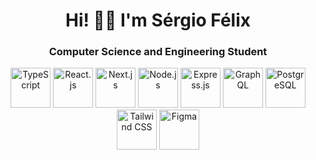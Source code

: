 <h1 align="center">Hi! 👋🏼 I'm Sérgio Félix</h1>
<h3 align="center">Computer Science and Engineering Student</h3>
<p align="center">
    <img src="https://cdn.jsdelivr.net/gh/devicons/devicon@latest/icons/typescript/typescript-original.svg" alt="TypeScript" width="64" height="64" />
    <img src="https://cdn.jsdelivr.net/gh/devicons/devicon@latest/icons/react/react-original.svg" alt="React.js" width="64" height="64" />
    <img src="https://cdn.jsdelivr.net/gh/devicons/devicon@latest/icons/nextjs/nextjs-original.svg" alt="Next.js" width="64" height="64" />
    <img src="https://cdn.jsdelivr.net/gh/devicons/devicon@latest/icons/nodejs/nodejs-original.svg" alt="Node.js" width="64" height="64" />
    <img src="https://cdn.jsdelivr.net/gh/devicons/devicon@latest/icons/express/express-original.svg" alt="Express.js" width="64" height="64" />
    <img src="https://cdn.jsdelivr.net/gh/devicons/devicon@latest/icons/graphql/graphql-plain.svg" alt="GraphQL" width="64" height="64" />
    <img src="https://cdn.jsdelivr.net/gh/devicons/devicon@latest/icons/postgresql/postgresql-original.svg" alt="PostgreSQL" width="64" height="64" />
    <img src="https://cdn.jsdelivr.net/gh/devicons/devicon@latest/icons/tailwindcss/tailwindcss-original.svg" alt="Tailwind CSS" width="64" height="64" />
    <img src="https://cdn.jsdelivr.net/gh/devicons/devicon@latest/icons/figma/figma-original.svg" alt="Figma" width="64" height="64" />
</p>
